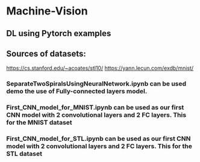 # Machine-Vision
## DL using Pytorch examples
## Sources of datasets: 
https://cs.stanford.edu/~acoates/stl10/
https://yann.lecun.com/exdb/mnist/

### SeparateTwoSpiralsUsingNeuralNetwork.ipynb can be used demo the use of Fully-connected layers model.

### First_CNN_model_for_MNIST.ipynb can be used as our first CNN model with 2 convolutional layers and 2 FC layers. This for the MNIST dataset

### First_CNN_model_for_STL.ipynb can be used as our first CNN model with 2 convolutional layers and 2 FC layers. This for the STL dataset
